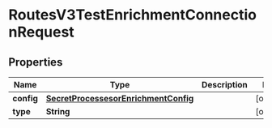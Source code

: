 

# RoutesV3TestEnrichmentConnectionRequest


## Properties

| Name | Type | Description | Notes |
|------------ | ------------- | ------------- | -------------|
|**config** | [**SecretProcessesorEnrichmentConfig**](SecretProcessesorEnrichmentConfig.md) |  |  [optional] |
|**type** | **String** |  |  [optional] |



